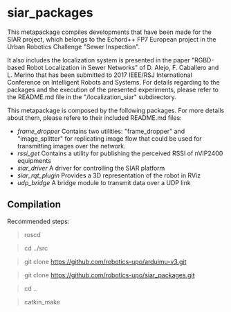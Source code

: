 # siar_packages

This metapackage compiles developments that have been made for the SIAR project, which belongs to the Echord++ FP7 European project in the Urban Robotics Challenge "Sewer Inspection".

It also includes the localization system is presented in the paper "RGBD-based Robot Localization in Sewer Networks" of D. Alejo, F. Caballero and L. Merino that has been submitted to 2017 IEEE/RSJ International Conference on Intelligent Robots and Systems. For details regarding to the packages and the execution of the presented experiments, please refer to the README.md file in the "/localization_siar" subdirectory.

This metapackage is composed by the following packages. For more details about them, please refere to their included README.md files:

* *frame_dropper* Contains two utilities: "frame_dropper" and "image_splitter" for replicating image flow that could be used for transmitting images over the network.
* *rssi_get* Contains a utility for publishing the perceived RSSI of nVIP2400 equipments
* *siar_driver* A driver for controlling the SIAR platform
* *siar_rqt_plugin* Provides a 3D representation of the robot in RViz
* *udp_bridge* A bridge module to transmit data over a UDP link

## Compilation

Recommended steps:

 > roscd 
 
 > cd ../src
  
 > git clone https://github.com/robotics-upo/arduimu-v3.git
 
 > git clone https://github.com/robotics-upo/siar_packages.git
 
 > cd ..
 
 > catkin_make
